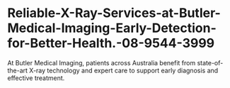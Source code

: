 # Reliable-X-Ray-Services-at-Butler-Medical-Imaging-Early-Detection-for-Better-Health.-08-9544-3999
At Butler Medical Imaging, patients across Australia benefit from state-of-the-art X-ray technology and expert care to support early diagnosis and effective treatment.

